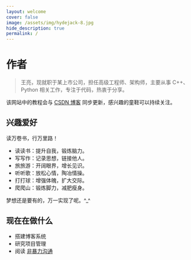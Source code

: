```yaml
---
layout: welcome
cover: false
image: /assets/img/hydejack-8.jpg
hide_description: true
permalink: /
---
```


# 作者

> 王亮，现就职于某上市公司，担任高级工程师、架构师，主要从事 C++、Python 相关工作，专注于代码，热衷于分享。

该网站中的教程会与 [CSDN 博客](https://blog.csdn.net/liang19890820) 同步更新，感兴趣的童鞋可以持续关注。

## 兴趣爱好

读万卷书，行万里路！

* 读读书：提升自我，锻炼脑力。
* 写写作：记录思想，链接他人。
* 旅旅游：开阔眼界，增长见识。
* 听听歌：放松心情，陶冶情操。
* 打打球：增强体魄，扩大交际。
* 爬爬山：锻炼脚力，减肥瘦身。

梦想还是要有的，万一实现了呢。^_^

## 现在在做什么

* 搭建博客系统
* 研究项目管理
* 阅读 [非暴力沟通](https://book.douban.com/subject/3533221/)
